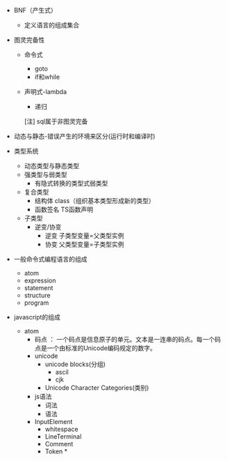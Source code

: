 * BNF（产生式）

  * 定义语言的组成集合

* 图灵完备性

  * 命令式

    * goto
    * if和while

  * 声明式-lambda

    * 递归

    [注] sql属于非图灵完备

* 动态与静态-错误产生的环境来区分(运行时和编译时)

* 类型系统

  * 动态类型与静态类型
  * 强类型与弱类型
    * 有隐式转换的类型式弱类型
  * 复合类型
    * 结构体  class（组织基本类型形成新的类型）
    * 函数签名  TS函数声明
  * 子类型
    * 逆变/协变
      * 逆变   子类型变量=父类型实例
      * 协变   父类型变量=子类型实例

* 一般命令式编程语言的组成

  * atom
  * expression
  * statement
  * structure
  * program

* javascript的组成

  * atom
    * 码点 ： 一个码点是信息原子的单元。文本是一连串的码点。每一个码点是一个由标准的Unicode编码规定的数字。
    * unicode
      * unicode blocks(分组)
        * ascil
        * cjk
      * Unicode Character Categories(类别)
    * js语法
      * 词法
      * 语法
    * InputElement
      * whitespace
      * LineTerminal
      * Comment
      * Token
        * 
